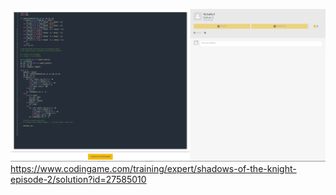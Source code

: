 ![screen.png](screen.png)
https://www.codingame.com/training/expert/shadows-of-the-knight-episode-2/solution?id=27585010


